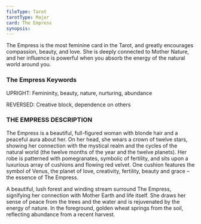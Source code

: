 ```yaml
---
fileType: Tarot
tarotType: Major
card: The Empress
synopsis: 
---
```

The Empress is the most feminine card in the Tarot, and greatly encourages compassion, beauty, and love. She is deeply connected to Mother Nature, and her influence is powerful when you absorb the energy of the natural world around you.

### The Empress Keywords

UPRIGHT: Femininity, beauty, nature, nurturing, abundance

REVERSED: Creative block, dependence on others

### THE EMPRESS DESCRIPTION

The Empress is a beautiful, full-figured woman with blonde hair and a peaceful aura about her. On her head, she wears a crown of twelve stars, showing her connection with the mystical realm and the cycles of the natural world (the twelve months of the year and the twelve planets). Her robe is patterned with pomegranates, symbolic of fertility, and sits upon a luxurious array of cushions and flowing red velvet. One cushion features the symbol of Venus, the planet of love, creativity, fertility, beauty and grace – the essence of The Empress.

A beautiful, lush forest and winding stream surround The Empress, signifying her connection with Mother Earth and life itself. She draws her sense of peace from the trees and the water and is rejuvenated by the energy of nature. In the foreground, golden wheat springs from the soil, reflecting abundance from a recent harvest.
